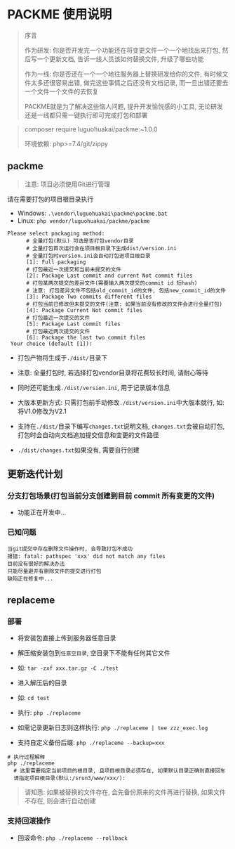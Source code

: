 # PACKME 使用说明

> 序言
>
> 作为研发: 你是否开发完一个功能还在将变更文件一个一个地找出来打包, 然后写一个更新文档, 告诉一线人员该如何替换文件, 升级了哪些功能
>
> 作为一线: 你是否还在一个一个地往服务器上替换研发给你的文件, 有时候文件太多还很容易出错, 做完这些事情之后还没有文档记录, 而一旦出错还要去一个文件一个文件的去恢复
>
> PACKME就是为了解决这些恼人问题, 提升开发愉悦感的小工具, 无论研发还是一线都只需一键执行即可完成打包和部署

> composer require luguohuakai/packme:~1.0.0
>
> 环境依赖: php>=7.4/git/zippy

## packme

> 注意: 项目必须使用Git进行管理

请在需要打包的项目根目录执行

* Windows: `.\vendor\luguohuakai\packme\packme.bat`
* Linux: `php vendor/luguohuakai/packme/packme`

```shell
Please select packaging method:
      # 全量打包(默认) 可选是否打包vendor目录
      # 全量打包首次运行会在项目根目录下生成dist/version.ini
      # 全量打包时version.ini会自动打包进项目根目录
      [1]: Full packaging
      # 打包最近一次提交和当前未提交的文件
      [2]: Package Last commit and current Not commit files
      # 打包某两次提交的差异文件(需要输入两次提交的commit id 短hash)
      # 注意: 打包差异文件不包括old_commit_id的文件, 包括new_commit_id的文件
      [3]: Package Two commits different files
      # 打包当前已修改但未提交的文件(注意: 如果当前没有修改的文件会进行全量打包)
      [4]: Package Current Not commit files
      # 打包最近一次提交的文件
      [5]: Package Last commit files
      # 打包最近两次提交的文件
      [6]: Package the last two commit files
 Your choice (default [1]): 
```

* 打包产物将生成于`./dist/`目录下
* 注意: 全量打包时, 若选择打包vendor目录将花费较长时间, 请耐心等待

* 同时还可能生成`./dist/version.ini`, 用于记录版本信息
* 大版本更新方式: 只需打包前手动修改`./dist/version.ini`中大版本就行, 如:将V1.0修改为V2.1

* 支持在`./dist/`目录下编写`changes.txt`说明文档, `changes.txt`会被自动打包, 打包时会自动向文档追加提交信息和变更的文件路径
* `./dist/changes.txt`如果没有, 需要自行创建

## 更新迭代计划

### 分支打包场景(打包当前分支创建到目前 commit 所有变更的文件)

* 功能正在开发中...

### 已知问题

```
当git提交中存在删除文件操作时, 会导致打包不成功
报错: fatal: pathspec 'xxx' did not match any files
目前没有很好的解决办法
只能尽量避开有删除文件的提交进行打包
缺陷正在修复中...
```

## replaceme

### 部署

* 将安装包直接上传到服务器任意目录
* 解压缩安装包到`任意空目录`, 空目录下不能有任何其它文件
* 如: `tar -zxf xxx.tar.gz -C ./test`
* 进入解压后的目录
* 如: `cd test`
* 执行: `php ./replaceme`
* 如需记录更新日志则这样执行: `php ./replaceme | tee zzz_exec.log`

* 支持自定义备份后缀: `php ./replaceme --backup=xxx`

```shell
# 执行过程解释
php ./replaceme
  # 这里需要指定当前项目的根目录, 且项目根目录必须存在, 如果默认目录正确则直接回车
  请指定项目根目录(默认:/srun3/www/xxx/): 
```

> 请知悉: 如果被替换的文件存在, 会先备份原来的文件再进行替换, 如果文件不存在, 则会进行自动创建

### 支持回滚操作

* 回滚命令: `php ./replaceme --rollback`

